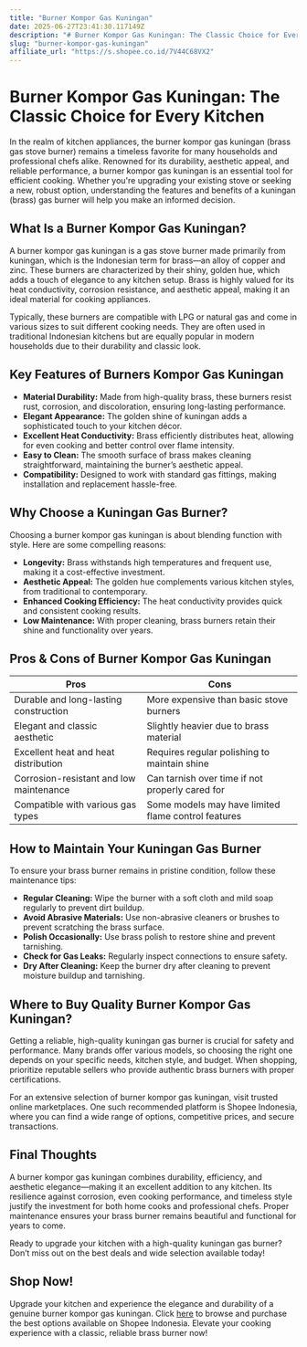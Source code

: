 ```yaml
---
title: "Burner Kompor Gas Kuningan"
date: 2025-06-27T23:41:30.117149Z
description: "# Burner Kompor Gas Kuningan: The Classic Choice for Every Kitchen..."
slug: "burner-kompor-gas-kuningan"
affiliate_url: "https://s.shopee.co.id/7V44C68VX2"
---
```

# Burner Kompor Gas Kuningan: The Classic Choice for Every Kitchen

In the realm of kitchen appliances, the burner kompor gas kuningan (brass gas stove burner) remains a timeless favorite for many households and professional chefs alike. Renowned for its durability, aesthetic appeal, and reliable performance, a burner kompor gas kuningan is an essential tool for efficient cooking. Whether you're upgrading your existing stove or seeking a new, robust option, understanding the features and benefits of a kuningan (brass) gas burner will help you make an informed decision.

## What Is a Burner Kompor Gas Kuningan?

A burner kompor gas kuningan is a gas stove burner made primarily from kuningan, which is the Indonesian term for brass—an alloy of copper and zinc. These burners are characterized by their shiny, golden hue, which adds a touch of elegance to any kitchen setup. Brass is highly valued for its heat conductivity, corrosion resistance, and aesthetic appeal, making it an ideal material for cooking appliances.

Typically, these burners are compatible with LPG or natural gas and come in various sizes to suit different cooking needs. They are often used in traditional Indonesian kitchens but are equally popular in modern households due to their durability and classic look.

## Key Features of Burners Kompor Gas Kuningan

- **Material Durability:** Made from high-quality brass, these burners resist rust, corrosion, and discoloration, ensuring long-lasting performance.
- **Elegant Appearance:** The golden shine of kuningan adds a sophisticated touch to your kitchen décor.
- **Excellent Heat Conductivity:** Brass efficiently distributes heat, allowing for even cooking and better control over flame intensity.
- **Easy to Clean:** The smooth surface of brass makes cleaning straightforward, maintaining the burner’s aesthetic appeal.
- **Compatibility:** Designed to work with standard gas fittings, making installation and replacement hassle-free.
  
## Why Choose a Kuningan Gas Burner?

Choosing a burner kompor gas kuningan is about blending function with style. Here are some compelling reasons:

- **Longevity:** Brass withstands high temperatures and frequent use, making it a cost-effective investment.
- **Aesthetic Appeal:** The golden hue complements various kitchen styles, from traditional to contemporary.
- **Enhanced Cooking Efficiency:** The heat conductivity provides quick and consistent cooking results.
- **Low Maintenance:** With proper cleaning, brass burners retain their shine and functionality over years.

## Pros & Cons of Burner Kompor Gas Kuningan

| Pros                                                    | Cons                                                    |
|---------------------------------------------------------|---------------------------------------------------------|
| Durable and long-lasting construction                | More expensive than basic stove burners               |
| Elegant and classic aesthetic                        | Slightly heavier due to brass material               |
| Excellent heat and heat distribution                   | Requires regular polishing to maintain shine        |
| Corrosion-resistant and low maintenance              | Can tarnish over time if not properly cared for     |
| Compatible with various gas types                     | Some models may have limited flame control features |

## How to Maintain Your Kuningan Gas Burner

To ensure your brass burner remains in pristine condition, follow these maintenance tips:

- **Regular Cleaning:** Wipe the burner with a soft cloth and mild soap regularly to prevent dirt buildup.
- **Avoid Abrasive Materials:** Use non-abrasive cleaners or brushes to prevent scratching the brass surface.
- **Polish Occasionally:** Use brass polish to restore shine and prevent tarnishing.
- **Check for Gas Leaks:** Regularly inspect connections to ensure safety.
- **Dry After Cleaning:** Keep the burner dry after cleaning to prevent moisture buildup and tarnishing.

## Where to Buy Quality Burner Kompor Gas Kuningan?

Getting a reliable, high-quality kuningan gas burner is crucial for safety and performance. Many brands offer various models, so choosing the right one depends on your specific needs, kitchen style, and budget. When shopping, prioritize reputable sellers who provide authentic brass burners with proper certifications.

For an extensive selection of burner kompor gas kuningan, visit trusted online marketplaces. One such recommended platform is Shopee Indonesia, where you can find a wide range of options, competitive prices, and secure transactions.

## Final Thoughts

A burner kompor gas kuningan combines durability, efficiency, and aesthetic elegance—making it an excellent addition to any kitchen. Its resilience against corrosion, even cooking performance, and timeless style justify the investment for both home cooks and professional chefs. Proper maintenance ensures your brass burner remains beautiful and functional for years to come.

Ready to upgrade your kitchen with a high-quality kuningan gas burner? Don’t miss out on the best deals and wide selection available today!

## Shop Now! 

Upgrade your kitchen and experience the elegance and durability of a genuine burner kompor gas kuningan. Click [here](https://s.shopee.co.id/7V44C68VX2) to browse and purchase the best options available on Shopee Indonesia. Elevate your cooking experience with a classic, reliable brass burner now!
